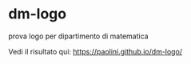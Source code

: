 # dm-logo
prova logo per dipartimento di matematica

Vedi il risultato qui: https://paolini.github.io/dm-logo/
